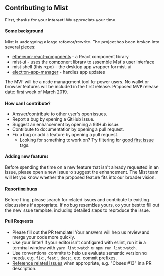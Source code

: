 ## Contributing to Mist

First, thanks for your interest! We appreciate your time.

#### Some background

Mist is undergoing a large refactor/rewrite. The project has been broken into several pieces:

- [ethereum-react-components](https://github.com/ethereum/ethereum-react-components) - a React component library
- [mist-ui](https://github.com/ethereum/mist-ui) - uses the component library to assemble Mist's user interface
- mist-shell (this repo) - the desktop app wrapper for mist-ui
- [electron-app-manager](https://github.com/PhilippLgh/electron-app-manager) - handles app updates

The MVP will be a node management tool for power users. No wallet or browser features will be included in the first release. Proposed MVP release date: first week of March 2019.

#### How can I contribute?

- Answer/contribute to other user's open issues.
- Report a bug by opening a GitHub issue.
- Suggest an enhancement by opening a GitHub issue.
- Contribute to documentation by opening a pull request.
- Fix a bug or add a feature by opening a pull request.
  - Looking for something to work on? Try filtering for [good first issue](https://github.com/ethereum/mist-shell/labels/good%20first%20issue) tags.

#### Adding new features

Before spending the time on a new feature that isn't already requested in an issue, please open a new issue to suggest the enhancement. The Mist team will let you know whether the proposed feature fits into our broader vision.

#### Reporting bugs

Before filing, please search for related issues and contribute to existing discussions if appropriate. If no bug resembles yours, do your best to fill out the new issue template, including detailed steps to reproduce the issue.

#### Pull Requests

- Please fill out the PR template! Your answers will help us review and merge your code more quickly.
- Use your linter! If your editor isn't configured with eslint, run it in a terminal window with `yarn lint:watch` or `npm run lint:watch`.
- Use [conventional commits](https://www.conventionalcommits.org/) to help us evaluate semantic versioning needs, e.g. `fix:`, `feat:`, `docs:`, etc. commit prefixes.
- [Reference related issues](https://help.github.com/articles/closing-issues-using-keywords/) when appropriate, e.g. "Closes #13" in a PR description.
